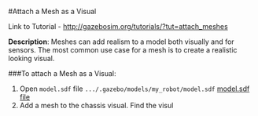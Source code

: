 #Attach a Mesh as a Visual

Link to Tutorial - http://gazebosim.org/tutorials/?tut=attach_meshes

**Description**: Meshes can add realism to a model both visually and for sensors. The most common use case for a mesh is to create a realistic looking visual.

###To attach a Mesh as a Visual:

1. Open `model.sdf` file `.../.gazebo/models/my_robot/model.sdf` [model.sdf file]()
2. Add a mesh to the chassis visual. Find the visul


